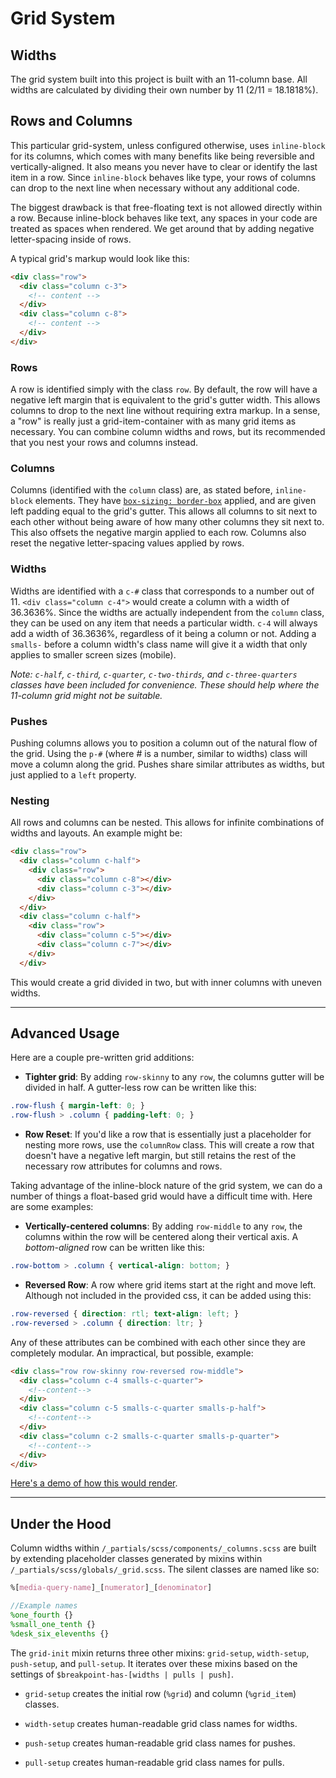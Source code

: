 # Grid System

## Widths

The grid system built into this project is built with an 11-column base. All widths are calculated by dividing their own number by 11 (2/11 = 18.1818%).


## Rows and Columns

This particular grid-system, unless configured otherwise, uses `inline-block` for its columns, which comes with many benefits like being reversible and vertically-aligned. It also means you never have to clear or identify the last item in a row. Since `inline-block` behaves like type, your rows of columns can drop to the next line when necessary without any additional code.

The biggest drawback is that free-floating text is not allowed directly within a row. Because inline-block behaves like text, any spaces in your code are treated as spaces when rendered. We get around that by adding negative letter-spacing inside of rows.

A typical grid's markup would look like this:

```html
<div class="row">
  <div class="column c-3">
    <!-- content -->
  </div>
  <div class="column c-8">
    <!-- content -->
  </div>
</div>
```

### Rows

A row is identified simply with the class `row`. By default, the row will have a negative left margin that is equivalent to the grid's gutter width. This allows columns to drop to the next line without requiring extra markup. In a sense, a "row" is really just a grid-item-container with as many grid items as necessary. You can combine column widths and rows, but its recommended that you nest your rows and columns instead.

### Columns

Columns (identified with the `column` class) are, as stated before, `inline-block` elements. They have [`box-sizing: border-box`](https://developer.mozilla.org/en-US/docs/Web/CSS/box-sizing#Values) applied, and are given left padding equal to the grid's gutter. This allows all columns to sit next to each other without being aware of how many other columns they sit next to. This also offsets the negative margin applied to each row. Columns also reset the negative letter-spacing values applied by rows.

### Widths

Widths are identified with a `c-#` class that corresponds to a number out of 11. `<div class="column c-4">` would create a column with a width of 36.3636%. Since the widths are actually independent from the `column` class, they can be used on any item that needs a particular width. `c-4` will always add a width of 36.3636%, regardless of it being a column or not. Adding a `smalls-` before a column width's class name will give it a width that only applies to smaller screen sizes (mobile).

_Note: `c-half`, `c-third`, `c-quarter`, `c-two-thirds`, and `c-three-quarters` classes have been included for convenience. These should help where the 11-column grid might not be suitable._

### Pushes

Pushing columns allows you to position a column out of the natural flow of the grid. Using the `p-#` (where # is a number, similar to widths) class will move a column along the grid. Pushes share similar attributes as widths, but just applied to a `left` property.

### Nesting

All rows and columns can be nested. This allows for infinite combinations of widths and layouts. An example might be:
```html
<div class="row">
  <div class="column c-half">
    <div class="row">
      <div class="column c-8"></div>
      <div class="column c-3"></div>
    </div>
  </div>
  <div class="column c-half">
    <div class="row">
      <div class="column c-5"></div>
      <div class="column c-7"></div>
    </div>
  </div>
```

This would create a grid divided in two, but with inner columns with uneven widths.


---

## Advanced Usage

Here are a couple pre-written grid additions:

* **Tighter grid**: By adding `row-skinny` to any `row`, the columns gutter will be divided in half. A gutter-less row can be written like this:
```css
.row-flush { margin-left: 0; }
.row-flush > .column { padding-left: 0; }
```

* **Row Reset**: If you'd like a row that is essentially just a placeholder for nesting more rows, use the `columnRow` class. This will create a row that doesn't have a negative left margin, but still retains the rest of the necessary row attributes for columns and rows.


Taking advantage of the inline-block nature of the grid system, we can do a number of things a float-based grid would have a difficult time with. Here are some examples:

* **Vertically-centered columns**: By adding `row-middle` to any `row`, the columns within the row will be centered along their vertical axis. A _bottom-aligned_ row can be written like this:
```css
.row-bottom > .column { vertical-align: bottom; }
```

* **Reversed Row**: A row where grid items start at the right and move left. Although not included in the provided css, it can be added using this:
```css
.row-reversed { direction: rtl; text-align: left; }
.row-reversed > .column { direction: ltr; }
```

Any of these attributes can be combined with each other since they are completely modular. An impractical, but possible, example:

```html
<div class="row row-skinny row-reversed row-middle">
  <div class="column c-4 smalls-c-quarter">
    <!--content-->
  </div>
  <div class="column c-5 smalls-c-quarter smalls-p-half">
    <!--content-->
  </div>
  <div class="column c-2 smalls-c-quarter smalls-p-quarter">
    <!--content-->
  </div>
</div>
```

[Here's a demo of how this would render](http://codepen.io/Cleecanth/pen/LGBWeQ?editors=1100).

---

## Under the Hood

Column widths within `/_partials/scss/components/_columns.scss` are built by extending placeholder classes generated by mixins within `/_partials/scss/globals/_grid.scss`. The silent classes are named like so:

```scss
%[media-query-name]_[numerator]_[denominator]

//Example names
%one_fourth {}
%small_one_tenth {}
%desk_six_elevenths {}
```

The `grid-init` mixin returns three other mixins: `grid-setup`, `width-setup`, `push-setup`, and `pull-setup`. It iterates over these mixins based on the settings of `$breakpoint-has-[widths | pulls | push]`.

* `grid-setup` creates the initial row (`%grid`) and column (`%grid_item`) classes.

* `width-setup` creates human-readable grid class names for widths.

* `push-setup` creates human-readable grid class names for pushes.

* `pull-setup` creates human-readable grid class names for pulls.
